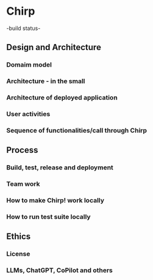 # Chirp

-build status-

## Design and Architecture

### Domaim model

### Architecture - in the small

### Architecture of deployed application

### User activities

### Sequence of functionalities/call through Chirp


## Process

### Build, test, release and deployment

### Team work

### How to make Chirp! work locally

### How to run test suite locally


## Ethics

### License

### LLMs, ChatGPT, CoPilot and others